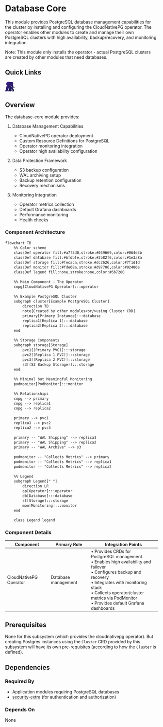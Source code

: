 # Database Core

This module provides PostgreSQL database management capabilities for the cluster by installing and configuring the CloudNativePG operator. The operator enables other modules to create and manage their own PostgreSQL clusters with high availability, backup/recovery, and monitoring integration.

Note: This module only installs the operator - actual PostgreSQL clusters are created by other modules that need databases.

## Quick Links

<a href="https://cloudnative-pg.io/" target="_blank"><img src="../../../.static/images/logos/cloudnative-pg.svg" width="32" height="32" alt="CloudNativePG"></a>

## Overview

The database-core module provides:

1. Database Management Capabilities
   - CloudNativePG operator deployment
   - Custom Resource Definitions for PostgreSQL
   - Operator monitoring integration
   - Operator high availability configuration

2. Data Protection Framework
   - S3 backup configuration
   - WAL archiving setup
   - Backup retention configuration
   - Recovery mechanisms

3. Monitoring Integration
   - Operator metrics collection
   - Default Grafana dashboards
   - Performance monitoring
   - Health checks

### Component Architecture

```mermaid
flowchart TB
    %% Color scheme
    classDef operator fill:#a7f3d0,stroke:#059669,color:#064e3b
    classDef database fill:#bfdbfe,stroke:#3b82f6,color:#1e3a8a
    classDef storage fill:#fecaca,stroke:#dc2626,color:#7f1d1d
    classDef monitor fill:#fde68a,stroke:#d97706,color:#92400e
    classDef legend fill:none,stroke:none,color:#6b7280

    %% Main Component - The Operator
    cnpg[CloudNativePG Operator]:::operator

    %% Example PostgreSQL Cluster
    subgraph cluster[Example PostgreSQL Cluster]
        direction TB
        note[Created by other modules<br/>using Cluster CRD]
        primary[Primary Instance]:::database
        replica1[Replica 1]:::database
        replica2[Replica 2]:::database
    end

    %% Storage Components
    subgraph storage[Storage]
        pvc1[(Primary PVC)]:::storage
        pvc2[(Replica 1 PVC)]:::storage
        pvc3[(Replica 2 PVC)]:::storage
        s3[(S3 Backup Storage)]:::storage
    end

    %% Minimal but Meaningful Monitoring
    podmonitor[PodMonitor]:::monitor

    %% Relationships
    cnpg --> primary
    cnpg --> replica1
    cnpg --> replica2

    primary --> pvc1
    replica1 --> pvc2
    replica2 --> pvc3

    primary -- "WAL Shipping" --> replica1
    primary -- "WAL Shipping" --> replica2
    primary -- "WAL Archive" --> s3

    podmonitor -- "Collects Metrics" --> primary
    podmonitor -- "Collects Metrics" --> replica1
    podmonitor -- "Collects Metrics" --> replica2

    %% Legend
    subgraph Legend[" "]
        direction LR
        op[Operator]:::operator
        db[Database]:::database
        st[Storage]:::storage
        mon[Monitoring]:::monitor
    end

    class Legend legend
```

### Component Details

| Component | Primary Role | Integration Points |
|-----------|-------------|-------------------|
| CloudNativePG Operator | Database management | • Provides CRDs for PostgreSQL management<br>• Enables high availability and failover<br>• Configures backup and recovery<br>• Integrates with monitoring stack<br>• Collects operator/cluster metrics via PodMonitor<br>• Provides default Grafana dashboards |

## Prerequisites

None for this subsystem (which provides the cloudnativepg operator). But creating Postgres instances using the `Cluster` CRD provided by this subsystem will have its own pre-requisites (according to how the `Cluster` is defined).

## Dependencies

### Required By

- Application modules requiring PostgreSQL databases
- [security-extra](../security-extra) (for authentication and authorization)

### Depends On

None

